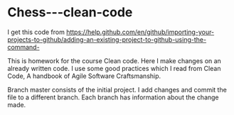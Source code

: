 # Chess---clean-code

I get this code from 
https://help.github.com/en/github/importing-your-projects-to-github/adding-an-existing-project-to-github-using-the-command-

This is homework for the course Clean code. Here I make changes on an already written code. I use some good practices which I read from Clean Code, A handbook of Agile Software Craftsmanship.

Branch master consists of the initial project. I add changes and commit the file to a different branch.
Each branch has information about the change made.
